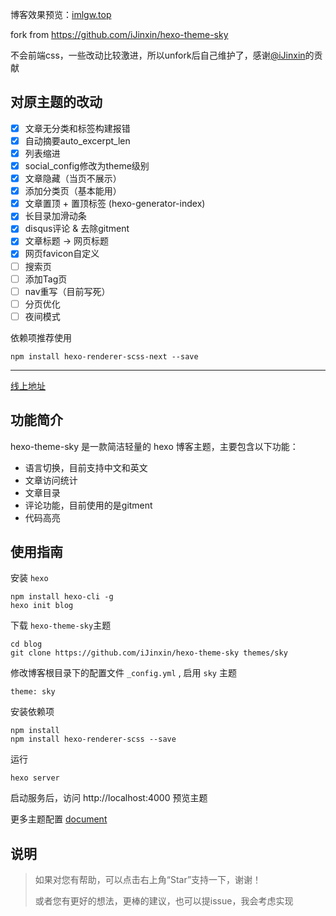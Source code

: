 博客效果预览：[imlgw.top](https://imlgw.top/)

fork from https://github.com/iJinxin/hexo-theme-sky

不会前端css，一些改动比较激进，所以unfork后自己维护了，感谢[@iJinxin](https://github.com/iJinxin)的贡献

## 对原主题的改动

- [x] 文章无分类和标签构建报错
- [x] 自动摘要auto_excerpt_len
- [x] 列表缩进
- [x] social_config修改为theme级别
- [x] 文章隐藏（当页不展示）
- [x] 添加分类页（基本能用）
- [x] 文章置顶 + 置顶标签 (hexo-generator-index)
- [x] 长目录加滑动条
- [x] disqus评论 & 去除gitment
- [x] 文章标题 -> 网页标题
- [x] 网页favicon自定义
- [ ] 搜索页
- [ ] 添加Tag页
- [ ] nav重写（目前写死）
- [ ] 分页优化
- [ ] 夜间模式

依赖项推荐使用
```
npm install hexo-renderer-scss-next --save
```

--- 

[线上地址](https://ijinxin.github.io/)

## 功能简介
hexo-theme-sky 是一款简洁轻量的 hexo 博客主题，主要包含以下功能：
- 语言切换，目前支持中文和英文
- 文章访问统计
- 文章目录
- 评论功能，目前使用的是gitment
- 代码高亮

## 使用指南
安装 ``` hexo ```
```
npm install hexo-cli -g
hexo init blog
```
下载 ``` hexo-theme-sky ```主题
```
cd blog
git clone https://github.com/iJinxin/hexo-theme-sky themes/sky
```
修改博客根目录下的配置文件 ```_config.yml``` , 启用 ``` sky ``` 主题
```
theme: sky
```
安装依赖项
```
npm install
npm install hexo-renderer-scss --save
```
运行
```
hexo server
```
启动服务后，访问 http://localhost:4000 预览主题

更多主题配置 [document](https://ijinxin.github.io/blog/2018/10/29/hexo-theme-sky%E6%8C%87%E5%8D%97/)

## 说明
<blockquote>
如果对您有帮助，可以点击右上角“Star”支持一下，谢谢！

或者您有更好的想法，更棒的建议，也可以提issue，我会考虑实现
<blockquote>

